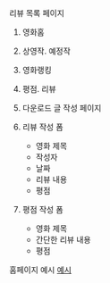 리뷰 목록 페이지
1. 영화홈
2. 상영작. 예정작
3. 영화랭킹
4. 평점. 리뷰
5. 다운로드
글 작성 페이지
1. 리뷰 작성 폼
    * 영화 제목
    * 작성자
    * 날짜
    * 리뷰 내용
    * 평점

2. 평점 작성 폼
    * 영화 제목
    * 간단한 리뷰 내용
    * 평점


홈페이지 예시
[예시](https://movie.naver.com/)



